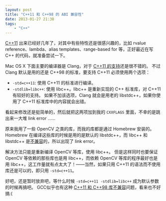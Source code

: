 ```yaml
---
layout: post
title: "C++11 和 C++98 的 ABI 兼容性"
date: 2013-01-27 21:38
tags:
    - "C++"
---
```


[C++11][] 出来已经好几年了，对其中有些特性还是很感兴趣的，比如 rvalue reference、lambda、alias templates、range-based for 等，正好最近在写 C++ 的代码，就准备尝试一下。

Mac OS X 下面主要的编译器是 Clang，对于 [C++11 的支持][Clang-c++11]还是很不错的。 不过 Clang 默认是用的还是 C++98 的标准，要支持 C++11 必须使用两个选项：

- `-std=c++11`: 使用 C++11 的标准进行编译。
- `-stdlib=libc++`: 使用 libc++。libc++ 是重新实现的 C++ 标准库，对 C++11 有较好的支持。 如果不加该选项，Clang 就会是用老的 libstdc++，如果你使用了 C++11 标准库中的内容就会出错。

看起来修改还是挺简单的，然后就把这两项加到我的 `CXXFLAGS` 里面，不幸的是跳出来一大堆 link error ……

原来我用了一些 OpenCV 之类的库，而我的库都是通过 Homebrew 安装的。Homebrew 在编译这些库的时候是用的是默认的 libstdc++，而 libc++ 和 libstdc++ 是[不兼容][compatibility]的，所以出现了 link error。

解决方法只能是重新编译 OpenCV 等库，使用 libc++。 但是这样同时也要保证 OpenCV 等依赖的那些库也是用 libc++，而依赖 OpenCV 等库的程序最好也是用 libc++，这工作量就有点太大了！——当然，如果只用 C++11 的语法而不使用库还是可以的，即只用 `-std=c++11`。

好吧，还是暂时放弃吧，等什么时候 `-std=c++11 -stdlib=libc++` 成为默认参数的时候再搞吧。 GCC似乎也有这种 [C++11 和 C++98 库不兼容][gcc-compatibility]问题，看来也不好搞:(


[C++11]: http://en.wikipedia.org/wiki/C%2B%2B11
[Clang-c++11]: http://clang.llvm.org/cxx_status.html
[compatibility]: https://github.com/mxcl/homebrew/issues/10938
[gcc-compatibility]: http://www.mentby.com/Group/gcc-discuss/c98c11-abi-compatibility-for-gcc-47.html
